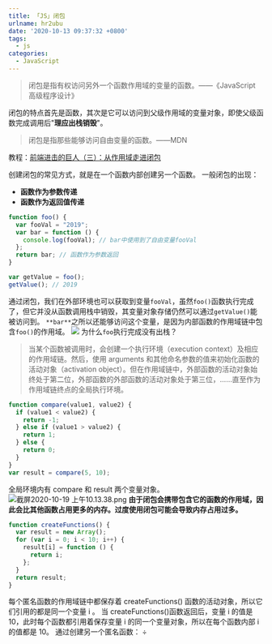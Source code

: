 ```yaml
---
title: 「JS」闭包
urlname: hr2ubu
date: '2020-10-13 09:37:32 +0800'
tags:
  - js
categories:
  - JavaScript
---
```


> 闭包是指有权访问另外一个函数作用域的变量的函数。——《JavaScript 高级程序设计》

闭包的特点首先是函数，其次是它可以访问到父级作用域的变量对象，即使父级函数完成调用后"**理应出栈销毁**"。

> 闭包是指那些能够访问自由变量的函数。——MDN

教程：[前端进击的巨人（三）：从作用域走进闭包](https://segmentfault.com/a/1190000017948999)

创建闭包的常见方式，就是在一个函数内部创建另一个函数。
一般闭包的出现：

- **函数作为参数传递**
- **函数作为返回值传递**

```javascript
function foo() {
  var fooVal = "2019";
  var bar = function () {
    console.log(fooVal); // bar中使用到了自由变量fooVal
  };
  return bar; // 函数作为参数返回
}

var getValue = foo();
getValue(); // 2019
```

通过闭包，我们在外部环境也可以获取到变量`fooVal`，虽然`foo()`函数执行完成了，但它并没从函数调用栈中销毁，其变量对象存储仍然可以通过`getValue()`能被访问到。
`**bar**`之所以还能够访问这个变量，是因为内部函数的作用域链中包含`foo()`的作用域。
![](https://cdn.nlark.com/yuque/0/2020/png/250093/1603071589551-06a0d76c-c935-4ec5-a86e-0ad36f703498.png#height=362&id=lQNvY&margin=%5Bobject%20Object%5D&name=&originHeight=362&originWidth=800&originalType=binary∶=1&size=0&status=done&style=none&width=800)
为什么`foo`执行完成没有出栈？
​

> 当某个函数被调用时，会创建一个执行环境（execution context）及相应的作用域链。然后，使用 arguments 和其他命名参数的值来初始化函数的活动对象（activation object）。但在作用域链中，外部函数的活动对象始终处于第二位，外部函数的外部函数的活动对象处于第三位，……直至作为作用域链终点的全局执行环境。

```javascript
function compare(value1, value2) {
  if (value1 < value2) {
    return -1;
  } else if (value1 > value2) {
    return 1;
  } else {
    return 0;
  }
}
var result = compare(5, 10);
```

全局环境内有 compare 和 result 两个变量对象。
![截屏2020-10-19 上午10.13.38.png](https://cdn.nlark.com/yuque/0/2020/png/250093/1603073630621-14fadda5-8c75-4bc8-89f7-5c2d2a54aea9.png#height=694&id=b1YBl&margin=%5Bobject%20Object%5D&name=%E6%88%AA%E5%B1%8F2020-10-19%20%E4%B8%8A%E5%8D%8810.13.38.png&originHeight=694&originWidth=1716&originalType=binary∶=1&size=103808&status=done&style=none&width=1716)
**由于闭包会携带包含它的函数的作用域，因此会比其他函数占用更多的内存。过度使用闭包可能会导致内存占用过多。**
**​**

```javascript
function createFunctions() {
  var result = new Array();
  for (var i = 0; i < 10; i++) {
    result[i] = function () {
      return i;
    };
  }
  return result;
}
```

每个匿名函数的作用域链中都保存着 createFunctions() 函数的活动对象，所以它们引用的都是同一个变量 i 。 当 createFunctions()函数返回后，变量 i 的值是 10，此时每个函数都引用着保存变量 i 的同一个变量对象，所以在每个函数内部 i 的值都是 10。
通过创建另一个匿名函数：
÷
